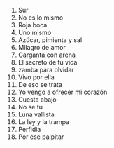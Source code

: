 1. Sur
2. No es lo mismo
3. Roja boca
4. Uno mismo
5. Azúcar, pimienta y sal
6. Milagro de amor
7. Garganta con arena
8. El secreto de tu vida
9. zamba para olvidar
10. Vivo por ella
11. De eso se trata
12. Yo vengo a ofrecer mi corazón
13. Cuesta abajo
14. No se tu
15. Luna vallista
16. La ley y la trampa
17. Perfidia
18. Por ese palpitar 